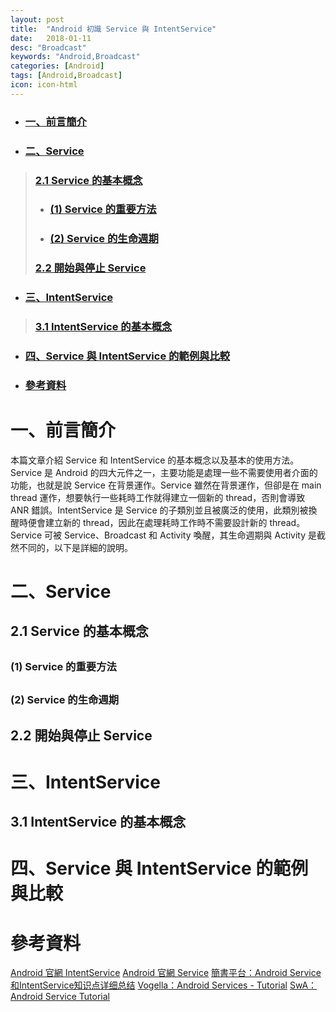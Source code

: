 ```yaml
---
layout: post
title:  "Android 初識 Service 與 IntentService"
date:   2018-01-11
desc: "Broadcast"
keywords: "Android,Broadcast"
categories: [Android]
tags: [Android,Broadcast]
icon: icon-html
---
```


* ### [一、前言簡介](#1)
* ### [二、Service](#2)
> ### [2.1 Service 的基本概念 ](#2.1)
> * ### [(1) Service 的重要方法](#2.1.1)
> * ### [(2) Service 的生命週期](#2.1.2)
>
> ### [2.2 開始與停止 Service ](#2.2)
* ### [三、IntentService](#3)
> ### [3.1 IntentService 的基本概念 ](#3.1)
* ### [四、Service 與 IntentService 的範例與比較](#2)
* ### [參考資料](#4)

<h2 id="1"></h2>

# 一、前言簡介

本篇文章介紹 Service 和 IntentService 的基本概念以及基本的使用方法。Service 是 Android 的四大元件之一，主要功能是處理一些不需要使用者介面的功能，也就是說 Service 在背景運作。Service 雖然在背景運作，但卻是在 main thread 運作，想要執行一些耗時工作就得建立一個新的 thread，否則會導致 ANR 錯誤。IntentService 是 Service 的子類別並且被廣泛的使用，此類別被換醒時便會建立新的 thread，因此在處理耗時工作時不需要設計新的 thread。Service 可被 Service、Broadcast 和 Activity 喚醒，其生命週期與 Activity 是截然不同的，以下是詳細的說明。

<h2 id="2"></h2>

# 二、Service

<h2 id="2.1"></h2>

## 2.1 Service 的基本概念 

<h2 id="2.1.1"></h2>

### (1) Service 的重要方法

<h2 id="2.1.2"></h2>

### (2) Service 的生命週期

<h2 id="2.2"></h2>

## 2.2 開始與停止 Service

<h2 id="3"></h2>

# 三、IntentService

<h2 id="3.1"></h2>

## 3.1 IntentService 的基本概念

# 四、Service 與 IntentService 的範例與比較

<h2 id="4"></h2>

# 參考資料 

[Android 官網 IntentService](https://developer.android.com/reference/android/app/IntentService.html)
[Android 官網 Service](https://developer.android.com/guide/components/services.html?hl=zh-tw)
[簡書平台：Android Service和IntentService知识点详细总结](https://www.jianshu.com/p/476d3ed50db1)
[Vogella：Android Services - Tutorial](http://www.vogella.com/tutorials/AndroidServices/article.html)
[SwA：Android Service Tutorial](https://www.survivingwithandroid.com/2014/01/android-service-tutorial-2.html)

